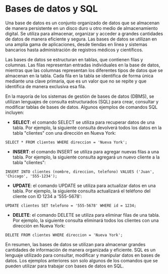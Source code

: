 # Bases de datos y SQL

Una base de datos es un conjunto organizado de datos que se almacenan de manera persistente en un disco duro u otro medio de almacenamiento digital. Se utiliza para almacenar, organizar y acceder a grandes cantidades de datos de manera eficiente y segura. Las bases de datos se utilizan en una amplia gama de aplicaciones, desde tiendas en línea y sistemas bancarios hasta administración de registros médicos y científicos.

Las bases de datos se estructuran en tablas, que contienen filas y columnas. Las filas representan entradas individuales en la base de datos, mientras que las columnas representan los diferentes tipos de datos que se almacenan en la tabla. Cada fila en la tabla se identifica de forma única mediante una clave primaria, que es un valor que no se repite y que identifica de manera exclusiva esa fila.

En la mayoría de los sistemas de gestión de bases de datos (DBMS), se utilizan lenguajes de consulta estructurados (SQL) para crear, consultar y modificar tablas de bases de datos. Algunos ejemplos de comandos SQL incluyen:

- **SELECT**: el comando SELECT se utiliza para recuperar datos de una tabla. Por ejemplo, la siguiente consulta devolverá todos los datos en la tabla "clientes" con una dirección en Nueva York:

```
SELECT * FROM clientes WHERE direccion = 'Nueva York';
```

- **INSERT**: el comando INSERT se utiliza para agregar nuevas filas a una tabla. Por ejemplo, la siguiente consulta agregará un nuevo cliente a la tabla "clientes":

```
INSERT INTO clientes (nombre, direccion, telefono) VALUES ('Juan', 'Chicago', '555-1234');
```

- **UPDATE**: el comando UPDATE se utiliza para actualizar datos en una tabla. Por ejemplo, la siguiente consulta actualizará el teléfono del cliente con ID 1234 a '555-5678':

```
UPDATE clientes SET telefono = '555-5678' WHERE id = 1234;
```

- **DELETE**: el comando DELETE se utiliza para eliminar filas de una tabla. Por ejemplo, la siguiente consulta eliminará todos los clientes con una dirección en Nueva York:

```
DELETE FROM clientes WHERE direccion = 'Nueva York';
```

En resumen, las bases de datos se utilizan para almacenar grandes cantidades de información de manera organizada y eficiente. SQL es un lenguaje utilizado para consultar, modificar y manipular datos en bases de datos. Los ejemplos anteriores son solo algunos de los comandos que se pueden utilizar para trabajar con bases de datos en SQL.